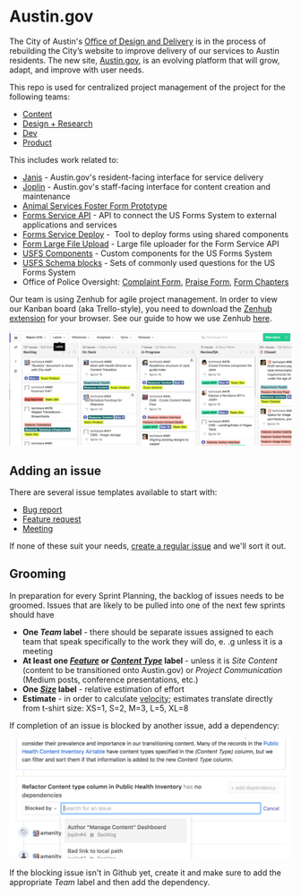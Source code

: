 # Austin.gov 
The City of Austin's [Office of Design and Delivery](http://odd.austintexas.io/) is in the process of rebuilding the City’s website to improve delivery of our services to Austin residents. The new site, [Austin.gov](http://alpha.austin.gov/), is an evolving platform that will grow, adapt, and improve with user needs.

This repo is used for centralized project management of the project for the following teams:
  - [Content](https://github.com/cityofaustin/techstack#boards?labels=team%3A%20content)
  - [Design + Research](https://github.com/cityofaustin/techstack#boards?labels=team%3A%20design%2Fresearch&repos=118780243)
  - [Dev](https://github.com/cityofaustin/techstack#boards?labels=team%3A%20dev)
  - [Product](https://github.com/cityofaustin/techstack#boards?labels=team%3A%20product)

This includes work related to:
  - [Janis](https://github.com/cityofaustin/janis) - Austin.gov's resident-facing interface for service delivery
  - [Joplin](https://github.com/cityofaustin/joplin) - Austin.gov's staff-facing interface for content creation and maintenance
  - [Animal Services Foster Form Prototype](https://github.com/cityofaustin/prototypeform)  
  - [Forms Service API](https://github.com/cityofaustin/form-service-api) - API to connect the US Forms System to external applications and services
  - [Forms Service Deploy](https://github.com/cityofaustin/form-service-deploy) -  Tool to deploy forms using shared components 
  - [Form Large File Upload](https://github.com/cityofaustin/form-service-large-file-upload) - Large file uploader for the Form Service API
  - [USFS Components](https://github.com/cityofaustin/usfs-components) - Custom components for the US Forms System 
  - [USFS Schema blocks](https://github.com/cityofaustin/usfs-schema-blocks) - Sets of commonly used questions for the US Forms System
  - Office of Police Oversight: [Complaint Form](https://github.com/cityofaustin/officer-complaint-form), [Praise Form](https://github.com/cityofaustin/officer-thank-form), [Form Chapters](https://github.com/cityofaustin/officer-form-chapters)  

Our team is using Zenhub for agile project management. In order to view our Kanban board (aka Trello-style), you need to download the [Zenhub extension](https://www.zenhub.com/extension) for your browser. See our guide to how we use Zenhub [here](https://docs.google.com/presentation/d/1HUC70Tlf41XKe_ESRJMWcPlpTdpiKeld_lTRNoLC7Y4/edit#slide=id.p). 

![](/img/zenhub_board.png)

## Adding an issue
There are several issue templates available to start with:
 - [Bug report](https://github.com/cityofaustin/techstack/issues/new?template=bug_report.md)
 - [Feature request](https://github.com/cityofaustin/techstack/issues/new?template=feature_request.md)
 - [Meeting](https://github.com/cityofaustin/techstack/issues/new?template=meeting.md)
 
If none of these suit your needs, [create a regular issue](https://github.com/cityofaustin/techstack/issues/new) and we'll sort it out. 

## Grooming

In preparation for every Sprint Planning, the backlog of issues needs to be groomed. Issues that are likely to be pulled into one of the next few sprints should have
  - **One _Team_ label** - there should be separate issues assigned to each team that speak specifically to the work they will do, e. .g unless it is a meeting
  - **At least one [_Feature_](https://github.com/cityofaustin/techstack/labels?utf8=%E2%9C%93&q=Feature%3A) or [_Content Type_](https://github.com/cityofaustin/techstack/labels?utf8=%E2%9C%93&q=Content+Type%3A+) label** - unless it is _Site Content_ (content to be transitioned onto Austin.gov) or _Project Communication_ (Medium posts, conference presentations, etc.)
  - **One [_Size_](https://github.com/cityofaustin/techstack/labels?utf8=%E2%9C%93&q=size%3A) label** - relative estimation of effort 
  - **Estimate** - in order to calculate [velocity](https://github.com/cityofaustin/techstack#workspaces/office-of-design-and-delivery-5a78b88e1ce69f3510b678ef/reports/velocity); estimates translate directly from t-shirt size: XS=1, S=2, M=3, L=5, XL=8 

If completion of an issue is blocked by another issue, add a dependency:

![](/img/dependency.png)

If the blocking issue isn't in Github yet, create it and make sure to add the appropriate _Team_ label and then add the dependency. 
